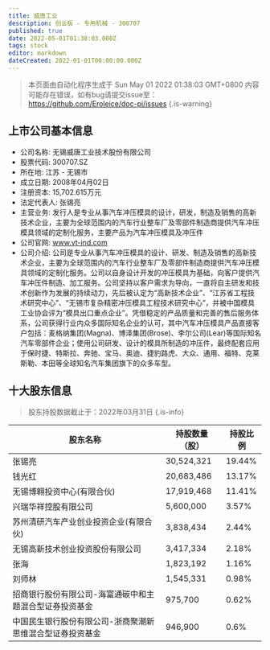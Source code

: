 ```yaml
---
title: 威唐工业
description: 创业板 - 专用机械 - 300707
published: true
date: 2022-05-01T01:38:03.000Z
tags: stock
editor: markdown
dateCreated: 2022-01-01T00:00:00.000Z
---
```


> 本页面由自动化程序生成于 Sun May 01 2022 01:38:03 GMT+0800
> 内容可能存在错误，如有bug请提交issue至：https://github.com/Eroleice/doc-pi/issues
{.is-warning}

## 上市公司基本信息
- 公司名称: 无锡威唐工业技术股份有限公司
- 股票代码: 300707.SZ
- 所在地: 江苏 - 无锡市
- 成立日期: 2008年04月02日
- 注册资本: 15,702.615万元
- 法定代表人: 张锡亮
- 主营业务: 发行人是专业从事汽车冲压模具的设计，研发，制造及销售的高新技术企业，主要为全球范围内的汽车行业整车厂及零部件制造商提供汽车冲压模具领域的定制化服务，主要产品为汽车冲压模具及冲压件
- 公司官网: www.vt-ind.com
- 公司介绍: 公司是专业从事汽车冲压模具的设计、研发、制造及销售的高新技术企业，主要为全球范围内的汽车行业整车厂及零部件制造商提供汽车冲压模具领域的定制化服务。公司以自身设计开发的冲压模具为基础，向客户提供汽车冲压件制造、加工服务。公司坚持以客户需求为导向，一直将自主研发和技术创新作为发展的持续动力，先后被认定为“高新技术企业”、“江苏省工程技术研究中心”、“无锡市复杂精密冲压模具工程技术研究中心”，并被中国模具工业协会评为“模具出口重点企业”。凭借稳定的产品质量和完善的售后服务体系，公司获得行业内众多国际知名企业的认可，其中汽车冲压模具产品直接客户包括：麦格纳集团(Magna)、博泽集团(Brose)、李尔公司(Lear)等国际知名汽车零部件企业；使用公司研发、设计的模具所制造的冲压件，最终配套应用于保时捷、特斯拉、奔驰、宝马、奥迪、捷豹路虎、大众、通用、福特、克莱斯勒、本田等全球知名汽车集团旗下的众多车型。


## 十大股东信息
> 股东持股数据截止于：2022年03月31日
{.is-info}

| 股东名称 | 持股数量（股） | 持股比例 |
| --- | --- | --- |
| 张锡亮 | 30,524,321 | 19.44% |
| 钱光红 | 20,683,486 | 13.17% |
| 无锡博翱投资中心(有限合伙) | 17,919,468 | 11.41% |
| 兴瑞华祥控股有限公司 | 5,600,000 | 3.57% |
| 苏州清研汽车产业创业投资企业(有限合伙) | 3,838,434 | 2.44% |
| 无锡高新技术创业投资股份有限公司 | 3,417,334 | 2.18% |
| 张海 | 1,823,192 | 1.16% |
| 刘师林 | 1,545,331 | 0.98% |
| 招商银行股份有限公司-海富通碳中和主题混合型证券投资基金 | 975,700 | 0.62% |
| 中国民生银行股份有限公司-浙商聚潮新思维混合型证券投资基金 | 946,900 | 0.6% |





